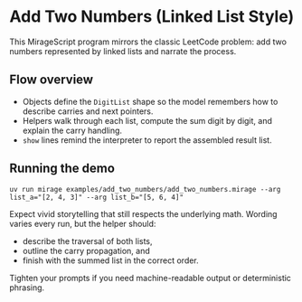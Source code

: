 # Add Two Numbers (Linked List Style)

This MirageScript program mirrors the classic LeetCode problem: add two numbers represented by linked lists and narrate the process.

## Flow overview
- Objects define the `DigitList` shape so the model remembers how to describe carries and next pointers.
- Helpers walk through each list, compute the sum digit by digit, and explain the carry handling.
- `show` lines remind the interpreter to report the assembled result list.

## Running the demo
```
uv run mirage examples/add_two_numbers/add_two_numbers.mirage --arg list_a="[2, 4, 3]" --arg list_b="[5, 6, 4]"
```
Expect vivid storytelling that still respects the underlying math. Wording varies every run, but the helper should:
- describe the traversal of both lists,
- outline the carry propagation, and
- finish with the summed list in the correct order.

Tighten your prompts if you need machine-readable output or deterministic phrasing.
